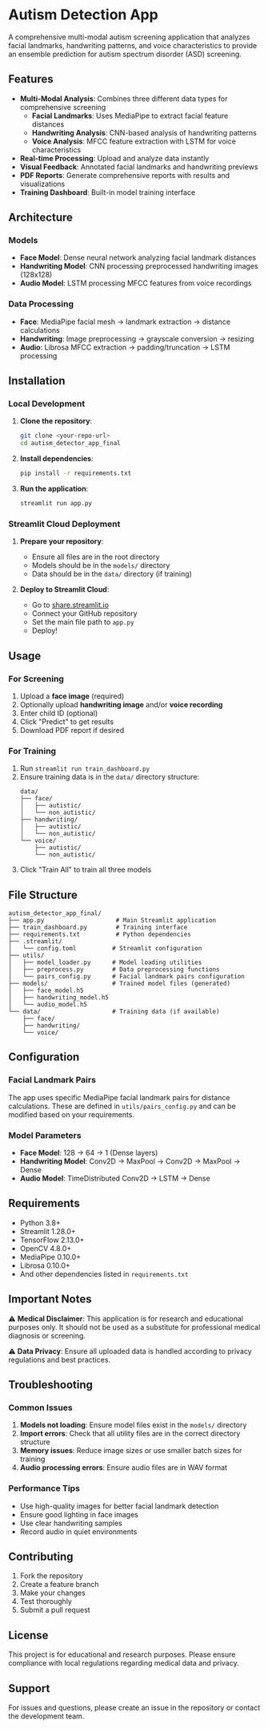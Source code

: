 # Autism Detection App

A comprehensive multi-modal autism screening application that analyzes facial landmarks, handwriting patterns, and voice characteristics to provide an ensemble prediction for autism spectrum disorder (ASD) screening.

## Features

- **Multi-Modal Analysis**: Combines three different data types for comprehensive screening
  - **Facial Landmarks**: Uses MediaPipe to extract facial feature distances
  - **Handwriting Analysis**: CNN-based analysis of handwriting patterns
  - **Voice Analysis**: MFCC feature extraction with LSTM for voice characteristics
- **Real-time Processing**: Upload and analyze data instantly
- **Visual Feedback**: Annotated facial landmarks and handwriting previews
- **PDF Reports**: Generate comprehensive reports with results and visualizations
- **Training Dashboard**: Built-in model training interface

## Architecture

### Models
- **Face Model**: Dense neural network analyzing facial landmark distances
- **Handwriting Model**: CNN processing preprocessed handwriting images (128x128)
- **Audio Model**: LSTM processing MFCC features from voice recordings

### Data Processing
- **Face**: MediaPipe facial mesh → landmark extraction → distance calculations
- **Handwriting**: Image preprocessing → grayscale conversion → resizing
- **Audio**: Librosa MFCC extraction → padding/truncation → LSTM processing

## Installation

### Local Development

1. **Clone the repository**:
   ```bash
   git clone <your-repo-url>
   cd autism_detector_app_final
   ```

2. **Install dependencies**:
   ```bash
   pip install -r requirements.txt
   ```

3. **Run the application**:
   ```bash
   streamlit run app.py
   ```

### Streamlit Cloud Deployment

1. **Prepare your repository**:
   - Ensure all files are in the root directory
   - Models should be in the `models/` directory
   - Data should be in the `data/` directory (if training)

2. **Deploy to Streamlit Cloud**:
   - Go to [share.streamlit.io](https://share.streamlit.io)
   - Connect your GitHub repository
   - Set the main file path to `app.py`
   - Deploy!

## Usage

### For Screening
1. Upload a **face image** (required)
2. Optionally upload **handwriting image** and/or **voice recording**
3. Enter child ID (optional)
4. Click "Predict" to get results
5. Download PDF report if desired

### For Training
1. Run `streamlit run train_dashboard.py`
2. Ensure training data is in the `data/` directory structure:
   ```
   data/
   ├── face/
   │   ├── autistic/
   │   └── non_autistic/
   ├── handwriting/
   │   ├── autistic/
   │   └── non_autistic/
   └── voice/
       ├── autistic/
       └── non_autistic/
   ```
3. Click "Train All" to train all three models

## File Structure

```
autism_detector_app_final/
├── app.py                    # Main Streamlit application
├── train_dashboard.py        # Training interface
├── requirements.txt          # Python dependencies
├── .streamlit/
│   └── config.toml          # Streamlit configuration
├── utils/
│   ├── model_loader.py      # Model loading utilities
│   ├── preprocess.py        # Data preprocessing functions
│   └── pairs_config.py      # Facial landmark pairs configuration
├── models/                  # Trained model files (generated)
│   ├── face_model.h5
│   ├── handwriting_model.h5
│   └── audio_model.h5
└── data/                    # Training data (if available)
    ├── face/
    ├── handwriting/
    └── voice/
```

## Configuration

### Facial Landmark Pairs
The app uses specific MediaPipe facial landmark pairs for distance calculations. These are defined in `utils/pairs_config.py` and can be modified based on your requirements.

### Model Parameters
- **Face Model**: 128 → 64 → 1 (Dense layers)
- **Handwriting Model**: Conv2D → MaxPool → Conv2D → MaxPool → Dense
- **Audio Model**: TimeDistributed Conv2D → LSTM → Dense

## Requirements

- Python 3.8+
- Streamlit 1.28.0+
- TensorFlow 2.13.0+
- OpenCV 4.8.0+
- MediaPipe 0.10.0+
- Librosa 0.10.0+
- And other dependencies listed in `requirements.txt`

## Important Notes

⚠️ **Medical Disclaimer**: This application is for research and educational purposes only. It should not be used as a substitute for professional medical diagnosis or screening.

⚠️ **Data Privacy**: Ensure all uploaded data is handled according to privacy regulations and best practices.

## Troubleshooting

### Common Issues

1. **Models not loading**: Ensure model files exist in the `models/` directory
2. **Import errors**: Check that all utility files are in the correct directory structure
3. **Memory issues**: Reduce image sizes or use smaller batch sizes for training
4. **Audio processing errors**: Ensure audio files are in WAV format

### Performance Tips

- Use high-quality images for better facial landmark detection
- Ensure good lighting in face images
- Use clear handwriting samples
- Record audio in quiet environments

## Contributing

1. Fork the repository
2. Create a feature branch
3. Make your changes
4. Test thoroughly
5. Submit a pull request

## License

This project is for educational and research purposes. Please ensure compliance with local regulations regarding medical data and privacy.

## Support

For issues and questions, please create an issue in the repository or contact the development team.
